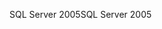 <span data-ttu-id="448c8-101">SQL Server 2005</span><span class="sxs-lookup"><span data-stu-id="448c8-101">SQL Server 2005</span></span>